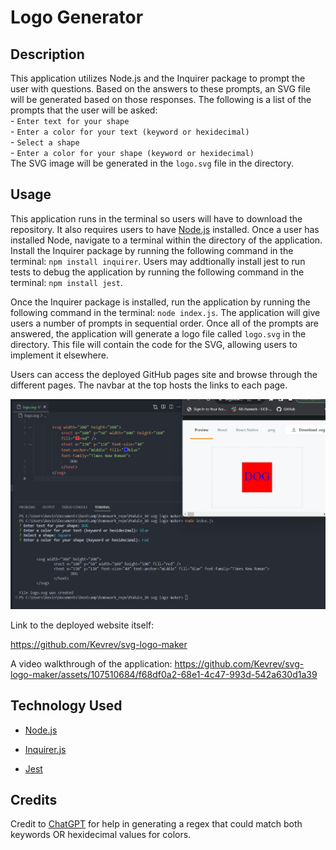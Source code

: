 # Logo Generator

## Description

This application utilizes Node.js and the Inquirer package to prompt the user with questions. Based on the answers to these prompts, an SVG file will be generated based on those responses. The following is a list of the prompts that the user will be asked:
   <br> - `Enter text for your shape` 
   <br> - `Enter a color for your text (keyword or hexidecimal)`
   <br> - `Select a shape`
   <br> - `Enter a color for your shape (keyword or hexidecimal)`
<br> The SVG image will be generated in the `logo.svg` file in the directory. 


## Usage

This application runs in the terminal so users will have to download the repository. It also requires users to have [Node.js](https://nodejs.org/en) installed. Once a user has installed Node, navigate to a terminal within the directory of the application. Install the Inquirer package by running the following command in the terminal: `npm install inquirer`. Users may addtionally install jest to run tests to debug the application by running the following command in the terminal: `npm install jest`.

Once the Inquirer package is installed, run the application by running the following command in the terminal: `node index.js`. The application will give users a number of prompts in sequential order. Once all of the prompts are answered, the application will generate a logo file called `logo.svg` in the directory. This file will contain the code for the SVG, allowing users to implement it elsewhere.

Users can access the deployed GitHub pages site and browse through the different pages. The navbar at the top hosts the links to each page.

![Screenshot](/assets/images/screenshot.jpg)

Link to the deployed website itself:

https://github.com/Kevrev/svg-logo-maker

A video walkthrough of the application:
https://github.com/Kevrev/svg-logo-maker/assets/107510684/f68df0a2-68e1-4c47-993d-542a630d1a39


## Technology Used

- [Node.js](https://nodejs.org/en)

- [Inquirer.js](https://www.npmjs.com/package/inquirer)

- [Jest](https://jestjs.io/)

## Credits

Credit to [ChatGPT](https://chat.openai.com/) for help in generating a regex that could match both keywords OR hexidecimal values for colors.
